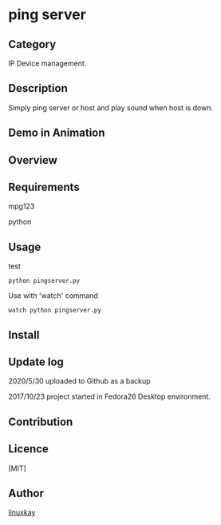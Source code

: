 # ping server

## Category

IP Device management.

## Description

Simply ping server or host and play sound when host is down.

## Demo in Animation

## Overview

## Requirements

mpg123

python

## Usage

test

`python pingserver.py`

Use with 'watch' command

`watch python pingserver.py`

## Install

## Update log

2020/5/30 uploaded to Github as a backup

2017/10/23 project started in Fedora26 Desktop environment.


## Contribution

## Licence
[MIT]

## Author

[linuxkay](https://github.com/linuxkay)
